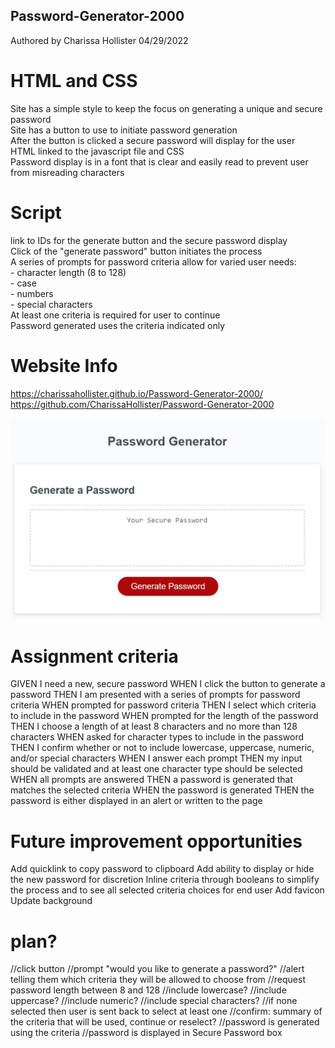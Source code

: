 ## Password-Generator-2000

Authored by Charissa Hollister 04/29/2022

# HTML and CSS
Site has a simple style to keep the focus on generating a unique and secure password<br />
Site has a button to use to initiate password generation<br />
After the button is clicked a secure password will display for the user<br />
HTML linked to the javascript file and CSS<br />
Password display is in a font that is clear and easily read to prevent user from misreading characters<br />


# Script
link to IDs for the generate button and the secure password display<br />
Click of the "generate password" button initiates the process<br />
A series of prompts for password criteria allow for varied user needs:<br />
    - character length (8 to 128)<br />
    - case<br />
    - numbers<br />
    - special characters<br />
At least one criteria is required for user to continue<br />
Password generated uses the criteria indicated only<br />

# Website Info
https://charissahollister.github.io/Password-Generator-2000/
https://github.com/CharissaHollister/Password-Generator-2000

![ScreenShot](./assets/Screenshot%20Password%20Generator%20Webpage.jpg)



# Assignment criteria
GIVEN I need a new, secure password
WHEN I click the button to generate a password
THEN I am presented with a series of prompts for password criteria
WHEN prompted for password criteria
THEN I select which criteria to include in the password
WHEN prompted for the length of the password
THEN I choose a length of at least 8 characters and no more than 128 characters
WHEN asked for character types to include in the password
THEN I confirm whether or not to include lowercase, uppercase, numeric, and/or special characters
WHEN I answer each prompt
THEN my input should be validated and at least one character type should be selected
WHEN all prompts are answered
THEN a password is generated that matches the selected criteria
WHEN the password is generated
THEN the password is either displayed in an alert or written to the page

# Future improvement opportunities
Add quicklink to copy password to clipboard
Add ability to display or hide the new password for discretion
Inline criteria through booleans to simplify the process and to see all selected criteria choices for end user
Add favicon
Update background



# plan?
//click button
//prompt "would you like to generate a password?"
//alert telling them which criteria they will be allowed to choose from
//request password length between 8 and 128
//include lowercase?
//include uppercase?
//include numeric?
//include special characters?
//if none selected then user is sent back to select at least one
//confirm: summary of the criteria that will be used, continue or reselect?
//password is generated using the criteria
//password is displayed in Secure Password box

